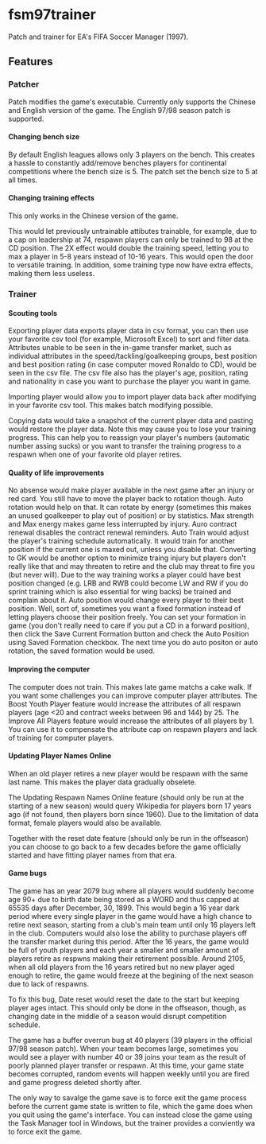 # fsm97trainer
Patch and trainer for EA's FIFA Soccer Manager (1997). 

## Features

### Patcher

Patch modifies the game's executable. Currently only supports the Chinese and English version of the game. The English 97/98 season patch is supported.

#### Changing bench size

By default English leagues allows only 3 players on the bench. This creates a hassle to constantly add/remove benches players for continental competitions where the bench size is 5. The patch set the bench size to 5 at all times.

#### Changing training effects

This only works in the Chinese version of the game.

This would let previously untrainable attibutes trainable, for example, due to a cap on leadership at 74, respawn players can only be trained to 98 at the CD position.
The 2X effect would double the training speed, letting you to max a player in 5-8 years instead of 10-16 years. This would open the door to versatile training. In addition, some training type now have extra effects, making them less useless. 

### Trainer

#### Scouting tools

Exporting player data exports player data in csv format, you can then use your favorite csv tool (for example, Microsoft Excel) to sort and filter data. Attributes unable to be seen in the in-game transfer market, such as individual attributes in the speed/tackling/goalkeeping groups, best position and best position rating (in case computer moved Ronaldo to CD), would be seen in the csv file. The csv file also has the player's age, position, rating and nationality in case you want to purchase the player you want in game.

Importing player would allow you to import player data back after modifying in your favorite csv tool. This makes batch modifying possible.

Copying data would take a snapshot of the current player data and pasting would restore the player data. Note this may cause you to lose your training progress. This can help you to reassign your player's numbers (automatic number assing sucks) or you want to transfer the training progress to a respawn when one of your favorite old player retires. 

#### Quality of life improvements

No absense would make player available in the next game after an injury or red card. You still have to move the player back to rotation though. Auto rotation would help on that. It can rotate by energy (sometimes this makes an unused goalkeeper to play out of position) or by statistics. Max strength and Max energy makes game less interrupted by injury. Auro contract renewal disables the contract renewal reminders. Auto Train would adjust the player's training schedule automatically. It would train for another position if the current one is maxed out, unless you disable that. Converting to GK would be another option to minimize traing injury but players don't really like that and may threaten to retire and the club may threat to fire you (but never will). Due to the way training works a player could have best position changed (e.g. LRB and RWB could become LW and RW if you do sprint training which is also essential for wing backs) be trained and complain about it. Auto position would change every player to their best position. Well, sort of, sometimes you want a fixed formation instead of letting players choose their position freely. You can set your formation in game (you don't really need to care if you put a CD in a forward position), then click the Save Current Formation button and check the Auto Position using Saved Formation checkbox. The next time you do auto positon or auto rotation, the saved formation would be used.

#### Improving the computer

The computer does not train. This makes late game matchs a cake walk. If you want some challenges you can improve computer player attributes. The Boost Youth Player feature would increase the attributes of all respawn players (age <20 and contract weeks between 96 and 144) by 25. The Improve All Players feature would increase the attributes of all players by 1. You can use it to compensate the attribute cap on respawn players and lack of training for computer players. 

#### Updating Player Names Online

When an old player retires a new player would be respawn with the same last name. This makes the player data gradually obselete. 

The Updating Respawn Names Online feature (should only be run at the starting of a new season) would query Wikipedia for players born 17 years ago (if not found, then players born since 1960). Due to the limitation of data format, female players would also be available. 

Together with the reset date feature (should only be run in the offseason) you can choose to go back to a few decades before the game officially started and have fitting player names from that era. 

#### Game bugs

The game has an year 2079 bug where all players would suddenly become age 90+ due to birth date being stored as a WORD and thus capped at 65535 days after December, 30, 1899. This would begin a 16 year dark period where every single player in the game would have a high chance to retire next season, starting from a club's main team until only 16 players left in the club. Computers would also lose the ability to purchase players off the transfer market during this period. After the 16 years, the game would be full of youth players and each year a smaller and smaller amount of players retire as respwns making their retirement possible. Around 2105, when all old players from the 16 years retired but no new player aged enough to retire, the game would freeze at the begining of the next season due to lack of respawns. 

To fix this bug, Date reset would reset the date to the start but keeping player ages intact. This should only be done in the offseason, though, as changing date in the middle of a season would disrupt competition schedule.

The game has a buffer overrun bug at 40 players (39 players in the official 97/98 season patch). When your team becomes large, sometimes you would see a player with number 40 or 39 joins your team as the result of poorly planned player transfer or respawn. At this time, your game state becomes corrupted, random events will happen weekly until you are fired and game progress deleted shortly after.

The only way to savalge the game save is to force exit the game process before the current game state is written to file, which the game does when you quit using the game's interface. You can instead close the game using the Task Manager tool in Windows, but the trainer provides a conviently wa to force exit the game.




